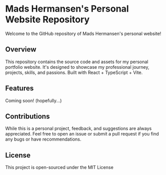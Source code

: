 # Mads Hermansen's Personal Website Repository

Welcome to the GitHub repository of Mads Hermansen's personal website!

## Overview

This repository contains the source code and assets for my personal portfolio website. It's designed to showcase my professional journey, projects, skills, and passions. Built with React + TypeScript + Vite.

## Features

Coming soon! (hopefully...)

## Contributions

While this is a personal project, feedback, and suggestions are always appreciated. Feel free to open an issue or submit a pull request if you find any bugs or have recommendations.

## License

This project is open-sourced under the MIT License
